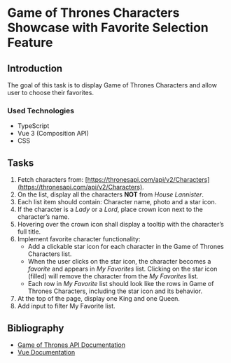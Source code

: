 # Game of Thrones Characters Showcase with Favorite Selection Feature

## Introduction
The goal of this task is to display Game of Thrones Characters and allow user to choose their favorites.

### Used Technologies
- TypeScript
- Vue 3 (Composition API)
- CSS

## Tasks
1. Fetch characters from: [https://thronesapi.com/api/v2/Characters](https://thronesapi.com/api/v2/Characters).
2. On the list, display all the characters **NOT** from *House Lannister*.
3. Each list item should contain: Character name, photo and a star icon.
4. If the character is a *Lady* or a *Lord*, place crown icon next to the character’s name.
5. Hovering over the crown icon shall display a tooltip with the character’s full title.
6. Implement favorite character functionality:
   - Add a clickable star icon for each character in the Game of Thrones Characters list.
   - When the user clicks on the star icon, the character becomes a *favorite* and appears in *My Favorites* list. Clicking on the star icon (filled) will remove the character from the *My Favorites* list.
   - Each row in *My Favorite* list should look like the rows in Game of Thrones Characters, including the star icon and its behavior.
7. At the top of the page, display one King and one Queen.
8. Add input to filter My Favorite list.

## Bibliography
- [Game of Thrones API Documentation](https://thronesapi.com/swagger/index.html?urls.primaryName=Game%20of%20Thrones%20API%20v2)
- [Vue Documentation](https://vuejs.org/guide/introduction.html)
